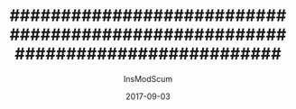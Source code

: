 ---
layout: post
title: '################################################################################'
date: 2017-09-03
author: InsModScum
tags:
- 2017
- IMS
- Internal
- NM
---